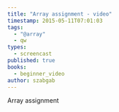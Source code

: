 ```yaml
---
title: "Array assignment - video"
timestamp: 2015-05-11T07:01:03
tags:
  - "@array"
  - qw
types:
  - screencast
published: true
books:
  - beginner_video
author: szabgab
---
```



Array assignment


<slidecast file="beginner-perl/array-assignment" youtube="odFAkM7fxGU" />

